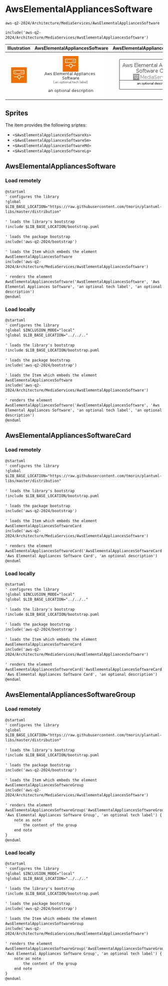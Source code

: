 # AwsElementalAppliancesSoftware


```text
aws-q2-2024/Architecture/MediaServices/AwsElementalAppliancesSoftware
```

```text
include('aws-q2-2024/Architecture/MediaServices/AwsElementalAppliancesSoftware')
```



| Illustration | AwsElementalAppliancesSoftware | AwsElementalAppliancesSoftwareCard | AwsElementalAppliancesSoftwareGroup |
| :---: | :---: | :---: | :---: |
| ![illustration for Illustration](../../../aws-q2-2024/Architecture/MediaServices/AwsElementalAppliancesSoftware.png) | ![illustration for AwsElementalAppliancesSoftware](../../../aws-q2-2024/Architecture/MediaServices/AwsElementalAppliancesSoftware.Local.png) | ![illustration for AwsElementalAppliancesSoftwareCard](../../../aws-q2-2024/Architecture/MediaServices/AwsElementalAppliancesSoftwareCard.Local.png) | ![illustration for AwsElementalAppliancesSoftwareGroup](../../../aws-q2-2024/Architecture/MediaServices/AwsElementalAppliancesSoftwareGroup.Local.png) |



## Sprites
The item provides the following sriptes:

- `<$AwsElementalAppliancesSoftwareXs>`
- `<$AwsElementalAppliancesSoftwareSm>`
- `<$AwsElementalAppliancesSoftwareMd>`
- `<$AwsElementalAppliancesSoftwareLg>`





## AwsElementalAppliancesSoftware

### Load remotely
```plantuml
@startuml
' configures the library
!global $LIB_BASE_LOCATION="https://raw.githubusercontent.com/tmorin/plantuml-libs/master/distribution"

' loads the library's bootstrap
!include $LIB_BASE_LOCATION/bootstrap.puml

' loads the package bootstrap
include('aws-q2-2024/bootstrap')

' loads the Item which embeds the element AwsElementalAppliancesSoftware
include('aws-q2-2024/Architecture/MediaServices/AwsElementalAppliancesSoftware')

' renders the element
AwsElementalAppliancesSoftware('AwsElementalAppliancesSoftware', 'Aws Elemental Appliances Software', 'an optional tech label', 'an optional description')
@enduml
```

### Load locally
```plantuml
@startuml
' configures the library
!global $INCLUSION_MODE="local"
!global $LIB_BASE_LOCATION="../../.."

' loads the library's bootstrap
!include $LIB_BASE_LOCATION/bootstrap.puml

' loads the package bootstrap
include('aws-q2-2024/bootstrap')

' loads the Item which embeds the element AwsElementalAppliancesSoftware
include('aws-q2-2024/Architecture/MediaServices/AwsElementalAppliancesSoftware')

' renders the element
AwsElementalAppliancesSoftware('AwsElementalAppliancesSoftware', 'Aws Elemental Appliances Software', 'an optional tech label', 'an optional description')
@enduml
```

## AwsElementalAppliancesSoftwareCard

### Load remotely
```plantuml
@startuml
' configures the library
!global $LIB_BASE_LOCATION="https://raw.githubusercontent.com/tmorin/plantuml-libs/master/distribution"

' loads the library's bootstrap
!include $LIB_BASE_LOCATION/bootstrap.puml

' loads the package bootstrap
include('aws-q2-2024/bootstrap')

' loads the Item which embeds the element AwsElementalAppliancesSoftwareCard
include('aws-q2-2024/Architecture/MediaServices/AwsElementalAppliancesSoftware')

' renders the element
AwsElementalAppliancesSoftwareCard('AwsElementalAppliancesSoftwareCard', 'Aws Elemental Appliances Software Card', 'an optional description')
@enduml
```

### Load locally
```plantuml
@startuml
' configures the library
!global $INCLUSION_MODE="local"
!global $LIB_BASE_LOCATION="../../.."

' loads the library's bootstrap
!include $LIB_BASE_LOCATION/bootstrap.puml

' loads the package bootstrap
include('aws-q2-2024/bootstrap')

' loads the Item which embeds the element AwsElementalAppliancesSoftwareCard
include('aws-q2-2024/Architecture/MediaServices/AwsElementalAppliancesSoftware')

' renders the element
AwsElementalAppliancesSoftwareCard('AwsElementalAppliancesSoftwareCard', 'Aws Elemental Appliances Software Card', 'an optional description')
@enduml
```

## AwsElementalAppliancesSoftwareGroup

### Load remotely
```plantuml
@startuml
' configures the library
!global $LIB_BASE_LOCATION="https://raw.githubusercontent.com/tmorin/plantuml-libs/master/distribution"

' loads the library's bootstrap
!include $LIB_BASE_LOCATION/bootstrap.puml

' loads the package bootstrap
include('aws-q2-2024/bootstrap')

' loads the Item which embeds the element AwsElementalAppliancesSoftwareGroup
include('aws-q2-2024/Architecture/MediaServices/AwsElementalAppliancesSoftware')

' renders the element
AwsElementalAppliancesSoftwareGroup('AwsElementalAppliancesSoftwareGroup', 'Aws Elemental Appliances Software Group', 'an optional tech label') {
    note as note
        the content of the group
    end note
}
@enduml
```

### Load locally
```plantuml
@startuml
' configures the library
!global $INCLUSION_MODE="local"
!global $LIB_BASE_LOCATION="../../.."

' loads the library's bootstrap
!include $LIB_BASE_LOCATION/bootstrap.puml

' loads the package bootstrap
include('aws-q2-2024/bootstrap')

' loads the Item which embeds the element AwsElementalAppliancesSoftwareGroup
include('aws-q2-2024/Architecture/MediaServices/AwsElementalAppliancesSoftware')

' renders the element
AwsElementalAppliancesSoftwareGroup('AwsElementalAppliancesSoftwareGroup', 'Aws Elemental Appliances Software Group', 'an optional tech label') {
    note as note
        the content of the group
    end note
}
@enduml
```

